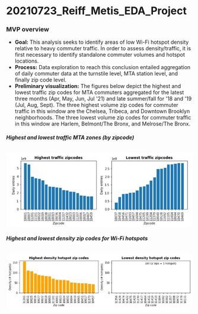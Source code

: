 # 20210723_Reiff_Metis_EDA_Project

### **MVP overview**
* **Goal:** This analysis seeks to identify areas of low Wi-Fi hotspot density relative to heavy commuter traffic. In order to assess density/traffic, it is first necessary to identify standalone commuter volumes and hotspot locations.
* **Process:** Data exploration to reach this conclusion entailed aggregation of daily commuter data at the turnstile level, MTA station level, and finally zip code level.  
* **Preliminary visualization:** The figures below depict the highest and lowest traffic zip codes for MTA commuters aggregated for the latest three months (Apr, May, Jun, Jul '21) and late summer/fall for '18 and '19 (Jul, Aug, Sept). The three highest volume zip codes for commuter traffic in this window are the Chelsea, Tribeca, and Downtown Brooklyn neighborhoods. The three lowest volume zip codes for commuter traffic in this window are Harlem, Belmont/The Bronx, and Melrose/The Bronx. 

###### **Highest and lowest traffic MTA zones (by zipcode)**
![high_and_low_volume_zips](https://github.com/reiffs/202107_Reiff_Metis_EDA_Project/blob/main/traffic_by_zip.png)

###### **Highest and lowest density zip codes for Wi-Fi hotspots**
![high_and_low_volume_zips](https://github.com/reiffs/202107_Reiff_Metis_EDA_Project/blob/main/hotspot_dens_zips.png)
